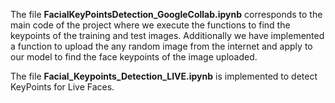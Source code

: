 The file **FacialKeyPointsDetection_GoogleCollab.ipynb** corresponds to the main code of the project where we execute the functions to find the keypoints of the training and test images. Additionally we have implemented a function to upload the any random image from the internet and apply to our model to find the face keypoints of the image uploaded.

The file **Facial_Keypoints_Detection_LIVE.ipynb** is implemented to detect KeyPoints for Live Faces.

